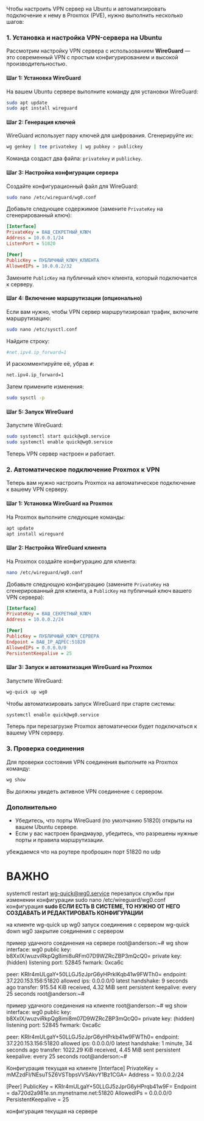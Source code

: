 Чтобы настроить VPN сервер на Ubuntu и автоматизировать подключение к нему в Proxmox (PVE), нужно выполнить несколько шагов:

### 1. Установка и настройка VPN-сервера на Ubuntu
Рассмотрим настройку VPN сервера с использованием **WireGuard** — это современный VPN с простым конфигурированием и высокой производительностью.

#### Шаг 1: Установка WireGuard
На вашем Ubuntu сервере выполните команду для установки WireGuard:

```bash
sudo apt update
sudo apt install wireguard
```

#### Шаг 2: Генерация ключей
WireGuard использует пару ключей для шифрования. Сгенерируйте их:

```bash
wg genkey | tee privatekey | wg pubkey > publickey
```

Команда создаст два файла: `privatekey` и `publickey`.

#### Шаг 3: Настройка конфигурации сервера
Создайте конфигурационный файл для WireGuard:

```bash
sudo nano /etc/wireguard/wg0.conf
```

Добавьте следующее содержимое (замените `PrivateKey` на сгенерированный ключ):

```ini
[Interface]
PrivateKey = ВАШ_СЕКРЕТНЫЙ_КЛЮЧ
Address = 10.0.0.1/24
ListenPort = 51820

[Peer]
PublicKey = ПУБЛИЧНЫЙ_КЛЮЧ_КЛИЕНТА
AllowedIPs = 10.0.0.2/32
```

Замените `PublicKey` на публичный ключ клиента, который подключается к серверу.

#### Шаг 4: Включение маршрутизации (опционально)
Если вам нужно, чтобы VPN сервер маршрутизировал трафик, включите маршрутизацию:

```bash
sudo nano /etc/sysctl.conf
```

Найдите строку:

```bash
#net.ipv4.ip_forward=1
```

И раскомментируйте её, убрав `#`:

```bash
net.ipv4.ip_forward=1
```

Затем примените изменения:

```bash
sudo sysctl -p
```

#### Шаг 5: Запуск WireGuard
Запустите WireGuard:

```bash
sudo systemctl start quick@wg0.service
sudo systemctl enable quick@wg0.service
```

Теперь VPN сервер настроен и работает.

### 2. Автоматическое подключение Proxmox к VPN

Теперь вам нужно настроить Proxmox на автоматическое подключение к вашему VPN серверу.

#### Шаг 1: Установка WireGuard на Proxmox
На Proxmox выполните следующие команды:

```bash
apt update
apt install wireguard
```

#### Шаг 2: Настройка WireGuard клиента
На Proxmox создайте конфигурацию для клиента:

```bash
nano /etc/wireguard/wg0.conf
```

Добавьте следующую конфигурацию (замените `PrivateKey` на сгенерированный для клиента, а `PublicKey` на публичный ключ вашего VPN сервера):

```ini
[Interface]
PrivateKey = ВАШ_СЕКРЕТНЫЙ_КЛЮЧ
Address = 10.0.0.2/24

[Peer]
PublicKey = ПУБЛИЧНЫЙ_КЛЮЧ_СЕРВЕРА
Endpoint = ВАШ_IP_АДРЕС:51820
AllowedIPs = 0.0.0.0/0
PersistentKeepalive = 25
```

#### Шаг 3: Запуск и автоматизация WireGuard на Proxmox
Запустите WireGuard:

```bash
wg-quick up wg0
```

Чтобы автоматизировать запуск WireGuard при старте системы:

```bash
systemctl enable quick@wg0.service
```

Теперь при перезагрузке Proxmox автоматически будет подключаться к вашему VPN серверу.

### 3. Проверка соединения
Для проверки состояния VPN соединения выполните на Proxmox команду:

```bash
wg show
```

Вы должны увидеть активное VPN соединение с сервером.

### Дополнительно
- Убедитесь, что порты WireGuard (по умолчанию 51820) открыты на вашем Ubuntu сервере.
- Если у вас настроен брандмауэр, убедитесь, что разрешены нужные порты и правила маршрутизации.

убеждаемся что на роутере проброшен порт 51820 по udp

# ВАЖНО
systemctl restart wg-quick@wg0.service перезапуск службы при изменении конфигурации
sudo nano /etc/wireguard/wg0.conf конфигурация **sudo ЕСЛИ ЕСТЬ В СИСТЕМЕ, ТО НУЖНО ОТ НЕГО СОЗДАВАТЬ И РЕДАКТИРОВАТЬ КОНФИГУРАЦИИ**

на клиенте 
wg-quick up wg0  запуск соединения с сервером 
wg-quick down wg0  закрытие соединения с сервером 

пример удачного соединения на сервере
root@anderson:~# wg show
interface: wg0
  public key: b8XxIX/wuzviRkpQg8imi8uRFm07D9WZRcZBP3mQcQ0=
  private key: (hidden)
  listening port: 52845
  fwmark: 0xca6c

peer: KRIr4mULgaY+50LLGJ5zJprG6yHPrklKqb41w9FWTh0=
  endpoint: 37.220.153.156:51820
  allowed ips: 0.0.0.0/0
  latest handshake: 9 seconds ago
  transfer: 915.54 KiB received, 4.32 MiB sent
  persistent keepalive: every 25 seconds
root@anderson:~# 

пример удачного соединения на клиенте
root@anderson:~# wg show
interface: wg0
  public key: b8XxIX/wuzviRkpQg8imi8m07D9WZRcZBP3mQcQ0=
  private key: (hidden)
  listening port: 52845
  fwmark: 0xca6c

peer: KRIr4mULgaY+50LLGJ5zJprG6yHPrkb41w9FWTh0=
  endpoint: 37.220.153.156:51820
  allowed ips: 0.0.0.0/0
  latest handshake: 1 minute, 34 seconds ago
  transfer: 1022.29 KiB received, 4.45 MiB sent
  persistent keepalive: every 25 seconds
root@anderson:~# 

Конфигурация текущая на клиенте
[Interface]
PrivateKey = mMZzdFI/NEsuT5Z6VSTbpsVVSAkvY1Bz1CGA=
Address = 10.0.0.2/24

[Peer]
PublicKey = KRIr4mULgaY+50LLGJ5zJprG6yHPrqb41w9F=
Endpoint = da720d2a981e.sn.mynetname.net:51820
AllowedIPs = 0.0.0.0/0
PersistentKeepalive = 25

конфигурация текущая на сервере